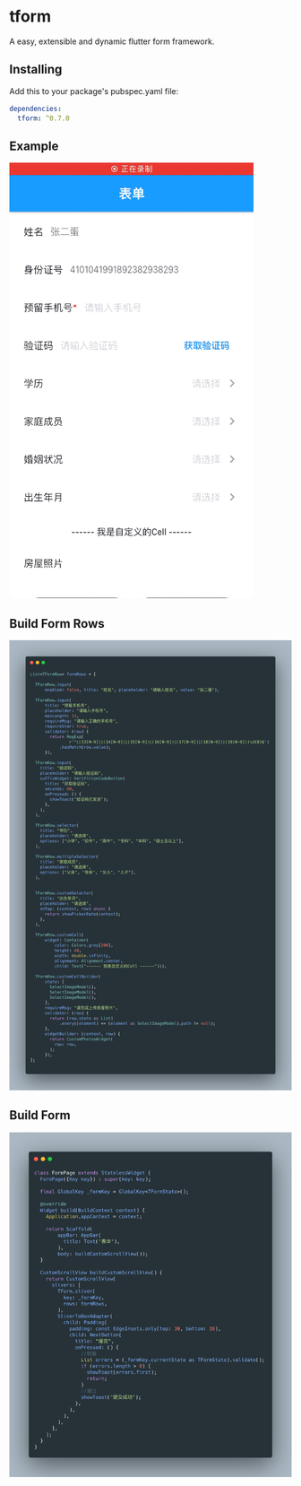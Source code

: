 # tform

A easy, extensible and dynamic flutter form framework.

## Installing
Add this to your package's pubspec.yaml file:
```yaml
dependencies:
  tform: ^0.7.0
```

## Example
![avatar](./assets/demo.gif)

## Build Form Rows
![avatar](./assets/carbon_rows.png)

## Build Form
![avatar](./assets/carbon_page.png)
